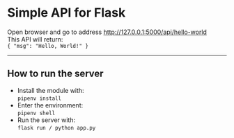 # Simple API for Flask

Open browser and go to address http://127.0.0.1:5000/api/hello-world \
This API will return: \
`{ "msg": "Hello, World!" }`

---

## How to run the server

- Install the module with: \
  `pipenv install`
- Enter the environment: \
  `pipenv shell`
- Run the server with: \
  `flask run / python app.py`
